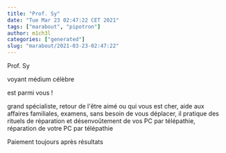 ```yaml
---
title: "Prof. Sy"
date: "Tue Mar 23 02:47:22 CET 2021"
tags: ["marabout", "pipotron"]
author: m1ch3l
categories: ["generated"]
slug: "marabout/2021-03-23-02:47:22"
---
```


Prof. Sy

voyant médium célèbre

est parmi vous !

grand spécialiste, retour de l'être aimé ou qui vous est cher, aide aux affaires familiales, examens, sans besoin de vous déplacer, il pratique des rituels de réparation et désenvoûtement de vos PC par télépathie, réparation de votre PC par télépathie

Paiement toujours après résultats
